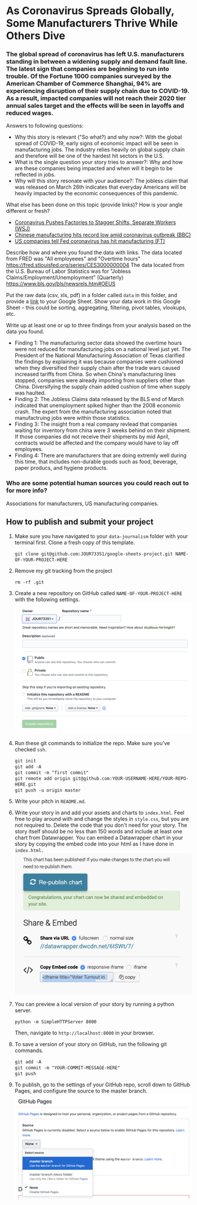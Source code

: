 # As Coronavirus Spreads Globally, Some Manufacturers Thrive While Others Dive

### The global spread of coronavirus has left U.S. manufacturers standing in between a widening supply and demand fault line. The latest sign that companies are beginning to run into trouble. Of the Fortune 1000 companies surveyed by the American Chamber of Commerce Shanghai, 94% are experiencing disruption of their supply chain due to COVID-19. As a result, impacted companies will not reach their 2020 tier annual sales target and the effects will be seen in layoffs and reduced wages. 


Answers to following questions:

- Why this story is relevant ("So what?) and why now?: With the global spread of COVID-19, early signs of economic impact will be seen in manufacturing jobs. The industry relies heavily on global supply chain and therefore will be one of the hardest hit sectors in the U.S. 
- What is the single question your story tries to answer?: Why and how are these companies being impacted and when will it begin to be reflected in jobs. 
- Why will this story resonate with your audience?: The jobless claim that was released on March 26th indicates that everyday Americans will be heavily impacted by the economic consequences of this pandemic. 

What else has been done on this topic (provide links)? How is your angle different or fresh?

- [Coronavirus Pushes Factories to Stagger Shifts, Separate Workers (WSJ)](https://www.wsj.com/articles/u-s-factories-work-around-coronavirus-impact-11584447707)
- [Chinese manufacturing hits record low amid coronavirus outbreak (BBC)](https://www.bbc.com/news/business-51689178)
- [US companies tell Fed coronavirus has hit manufacturing (FT)](https://www.ft.com/content/61b4bc60-5e4b-11ea-b0ab-339c2307bcd4)

Describe how and where you found the data with links. 
The data located from FRED was "All employeees" and "Overtime hours" https://fred.stlouisfed.org/series/CES3000000004
The data located from the U.S. Bureau of Labor Statistics was for "Jobless Claims/Employment/Unemployment" (Quarterly) https://www.bls.gov/bls/newsrels.htm#OEUS

Put the raw data (csv, xls, pdf) in a folder called `data` in this folder, and provide a [link](https://docs.google.com/spreadsheets/d/1IdeVJv7SpbKwD1jMfOlXvIpx-ZwitU-3Y6c4iLqGu7c/edit#gid=1257216346) to your Google Sheet. Show your data work in this Google Sheet – this could be sorting, aggregating, filtering, pivot tables, vlookups, etc.

Write up at least one or up to three findings from your analysis based on the data you found.

- Finding 1: The manufacturing sector data showed the overtime hours were not reduced for manufacturing jobs on a national level just yet. The President of the National Manufacturing Association of Texas clarified the findings by explaining it was because companies were cushioned when they diversified their supply chain after the trade wars caused increased tariffs from China. So when China's manufacturing lines stopped, companies were already importing from suppliers other than China. Diversifying the supply chain added cushion of time when supply was haulted. 
- Finding 2: The Jobless Claims data released by the BLS end of March indicated that unemployment spiked higher than the 2008 economic crash. The expert from the manufacturing association noted that manufactruing jobs were within those statistics. 
- Finding 3: The insight from a real company revlead that companies waiting for inventory from china were 3 weeks behind on their shipment. If those companies did not receive their shipments by mid April, contracts would be affected and the company would have to lay off employees. 
- Finding 4: There are manufacturers that are doing extremly well during this time, that includes non-durable goods such as food, beverage, paper producs, and hygiene products. 

### Who are some potential human sources you could reach out to for more info?

Associations for manufacturers, US manufacturing companies. 


## How to publish and submit your project

1. Make sure you have navigated to your `data-journalism` folder with your terminal first. Clone a fresh copy of this template.

   ```
   git clone git@github.com:JOUR73351/google-sheets-project.git NAME-OF-YOUR-PROJECT-HERE
   ```

2. Remove my git tracking from the project

   ```
   rm -rf .git
   ```

3. Create a new repository on GitHub called `NAME-OF-YOUR-PROJECT-HERE` with the following settings.
   <br>
   <img src="assets/newrepo.png" width="500">

4. Run these git commands to initialize the repo. Make sure you've checked `ssh`.

   ```
   git init
   git add -A
   git commit -m "first commit"
   git remote add origin git@github.com:YOUR-USERNAME-HERE/YOUR-REPO-HERE.git
   git push -u origin master
   ```

5. Write your pitch in `README.md`.

6. Write your story in and add your assets and charts to `index.html`. Feel free to play around with and change the styles in `style.css`, but you are not required to. Delete the code that you don't need for your story. The story itself should be no less than 150 words and include at least one chart from Datawrapper. You can embed a Datawrapper chart in your story by copying the embed code into your html as I have done in `index.html.`
   <br>
   <img src="assets/datawrapper.png" width="500">

7. You can preview a local version of your story by running a python server.

   ```
   python -m SimpleHTTPServer 8000
   ```

   Then, navigate to `http://localhost:8000` in your browser.

8. To save a version of your story on GitHub, run the following git commands.

   ```
   git add -A
   git commit -m "YOUR-COMMIT-MESSAGE-HERE"
   git push
   ```

9. To publish, go to the settings of your GitHub repo, scroll down to GitHub Pages, and configure the source to the master branch.
   ![GitHub Pages](assets/ghpages.png)
